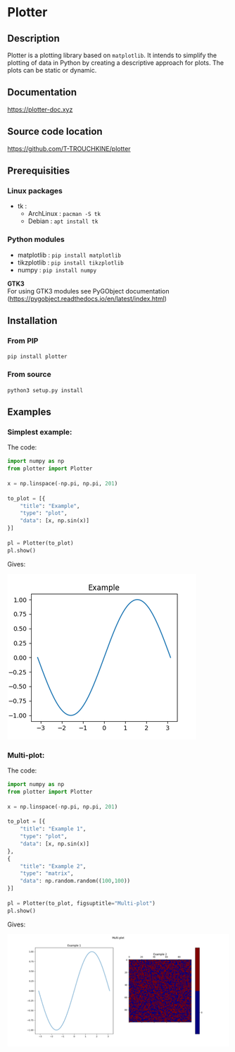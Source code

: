 # Plotter

## Description
Plotter is a plotting library based on `matplotlib`. It intends to simplify the plotting of data in Python by creating a descriptive approach for plots. The plots can be static or dynamic.

## Documentation
https://plotter-doc.xyz

## Source code location
https://github.com/T-TROUCHKINE/plotter

## Prerequisities
### Linux packages
- tk :
  - ArchLinux : `pacman -S tk`
  - Debian : `apt install tk`

### Python modules
- matplotlib : `pip install matplotlib`
- tikzplotlib : `pip install tikzplotlib`
- numpy : `pip install numpy`

**GTK3**  
For using GTK3 modules see PyGObject documentation (https://pygobject.readthedocs.io/en/latest/index.html)

## Installation
### From PIP
`pip install plotter`

### From source
`python3 setup.py install`

## Examples
### Simplest example:
The code:
```python
import numpy as np
from plotter import Plotter

x = np.linspace(-np.pi, np.pi, 201)

to_plot = [{
    "title": "Example",
    "type": "plot",
    "data": [x, np.sin(x)]
}]

pl = Plotter(to_plot)
pl.show()
```
Gives:

![First example](img/ex1.png)

### Multi-plot:
The code:
```python
import numpy as np
from plotter import Plotter

x = np.linspace(-np.pi, np.pi, 201)

to_plot = [{
    "title": "Example 1",
    "type": "plot",
    "data": [x, np.sin(x)]
},
{
    "title": "Example 2",
    "type": "matrix",
    "data": np.random.random((100,100))
}]

pl = Plotter(to_plot, figsuptitle="Multi-plot")
pl.show()
```
Gives:

![Second example](img/ex2.png)

